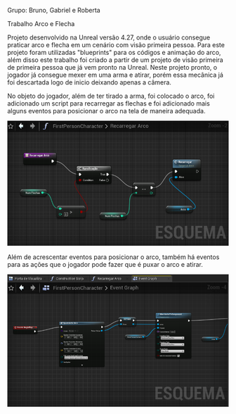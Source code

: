 Grupo: Bruno, Gabriel e Roberta

Trabalho Arco e Flecha

Projeto desenvolvido na Unreal versão 4.27, onde o usuário consegue praticar arco e flecha em um cenário com visão primeira pessoa. Para este projeto foram utilizadas "blueprints" para os códigos e animação do arco, além disso este trabalho foi criado a partir de um projeto de visão primeira de primeira pessoa que já vem pronto na Unreal. Neste projeto pronto, o jogador já consegue mexer em uma arma e atirar, porém essa mecânica já foi descartada logo de inicio deixando apenas a câmera. 

No objeto do jogador, além de ter tirado a arma, foi colocado o arco, foi adicionado um script para recarregar as flechas e foi adicionado mais alguns eventos para posicionar o arco na tela de maneira adequada.  

![Imagem1](/11.ArcoeFlecha/Imagensdoprojeto/Script_primeirapessoa.png?raw=true)

Além de acrescentar eventos para posicionar o arco, também há eventos para as ações que o jogador pode fazer que é puxar o arco e atirar.

![Imagem2](/11.ArcoeFlecha/Imagensdoprojeto/Eventos1_primeirapessoa.png?raw=true)

